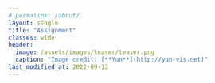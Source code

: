 ```yaml
---
# permalink: /about/
layout: single
title: "Assignment"
classes: wide
header:
  image: /assets/images/teaser/teaser.png
  caption: "Image credit: [**Yun**](http://yun-vis.net)"  
last_modified_at: 2022-09-13
---
```

